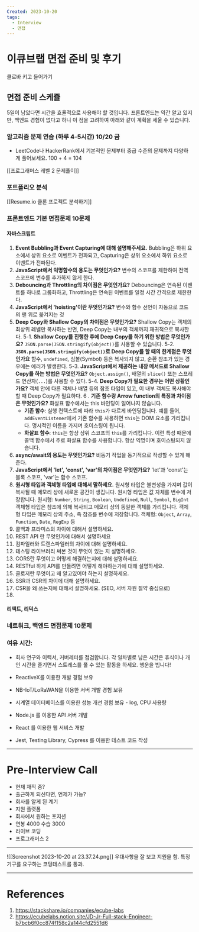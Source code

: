 ```yaml
---
Created: 2023-10-20
tags:
  - Interview
  - 면접
---
```

# 이큐브랩 면접 준비 및 후기
클로바 키고 들어가기
## 면접 준비 스케쥴
5일이 남았다면 시간을 효율적으로 사용해야 할 것입니다. 프론트엔드는 약간 알고 있지만, 백엔드 경험이 없다고 하니 이 점을 고려하여 아래와 같이 계획을 세울 수 있습니다.

### 알고리즘 문제 연습 (하루 4-5시간) 10/20 금
- LeetCode나 HackerRank에서 기본적인 문제부터 중급 수준의 문제까지 다양하게 풀어보세요.
100 + 4 = 104

[[프로그래머스 레벨 2 문제풀이]]

### 포트폴리오 분석
[[Resume.io 클론 프로젝트 분석하기]]

### 프론트엔드 기본 면접문제 10문제
#### 자바스크립트
1. **Event Bubbling과 Event Capturing에 대해 설명해주세요.**
	Bubbling은 하위 요소에서 상위 요소로 이벤트가 전파되고, Capturing은 상위 요소에서 하위 요소로 이벤트가 전파된다.
2. **JavaScript에서 익명함수의 용도는 무엇인가요?**
	변수의 스코프를 제한하여 전역 스코프에 변수를 추가하지 않게 한다.
3. **Debouncing과 Throttling의 차이점은 무엇인가요?**
	Debouncing은 연속된 이벤트를 하나로 그룹화하고, Throttling은 연속된 이벤트를 일정 시간 간격으로 제한한다.
4. **JavaScript에서 'hoisting'이란 무엇인가요?**
	변수와 함수 선언이 자동으로 코드의 맨 위로 옮겨지는 것
5. **Deep Copy와 Shallow Copy의 차이점은 무엇인가요?**
	Shallow Copy는 객체의 최상위 레벨만 복사하는 반면, Deep Copy는 내부의 객체까지 재귀적으로 복사한다.
		5-1. 	**Shallow Copy를 진행한 후에 Deep Copy를 하기 위한 방법은 무엇인가요?**
			`JSON.parse(JSON.stringify(object))`를 사용할 수 있습니다.
		5-2. **`JSON.parse(JSON.stringify(object))`로 Deep Copy를 할 때의 한계점은 무엇인가요**
			함수, `undefined`, 심볼(Symbol) 등은 복사되지 않고, 순환 참조가 있는 경우에는 에러가 발생한다.
		5-3. **JavaScript에서 제공하는 내장 메서드로 Shallow Copy를 하는 방법은 무엇인가요?**
			`Object.assign()`, 배열의 `slice()` 또는 스프레드 연산자(`...`)를 사용할 수 있다.
		5-4. **Deep Copy가 필요한 경우는 어떤 상황인가요?**
			 객체 안에 다른 객체나 배열 등의 참조 타입이 있고, 이 내부 객체도 복사해야 할 때 Deep Copy가 필요하다.
6 . **기존 함수랑 Arrow function의 특징과 차이점은 무엇인가요?**
	화살표 함수에서는 this 바인딩이 일어나지 않습니다.
	- **기존 함수**: 실행 컨텍스트에 따라 `this`가 다르게 바인딩됩니다. 예를 들어, `addEventListener`에서 기존 함수를 사용하면 `this`는 DOM 요소를 가리킵니다. 명시적인 이름을 가지며 호이스팅이 됩니다.
	- **화살표 함수**: `this`는 항상 상위 스코프의 `this`를 가리킵니다. 이런 특성 때문에 콜백 함수에서 주로 화살표 함수를 사용합니다. 항상 익명이며 호이스팅되지 않습니다. 
1. **async/await의 용도는 무엇인가요?**
	비동기 작업을 동기적으로 작성할 수 있게 해준다.
8. **JavaScript에서 'let', 'const', 'var'의 차이점은 무엇인가요?**
	'let'과 'const'는 블록 스코프, 'var'는 함수 스코프.
9. **원시형 타입과 객체형 타입에 대해서 말하세요.**
	원시형 타입은 불변성을 가지며 값이 복사될 때 메모리 상에 새로운 공간이 생깁니다. 원시형 타입은 값 자체를 변수에 저장합니다. 
	원시형: `Number`, `String`, `Boolean`, `Undefined`, `Null`, `Symbol`, `BigInt`
	객체형 타입은 참조에 의해 복사되고 메모리 상의 동일한 객체를 가리킵니다. 객체형 타입은 메모리 상의 주소, 즉 참조를 변수에 저장합니다. 
	객체형: `Object`, `Array`, `Function`, `Date`, `RegExp` 등
10. 콜백과 프라미스의 차이에 대해서 설명하세요.
11. REST API 란 무엇인가에 대해서 설명하세요
12. 컴파일러와 트랜스파일러의 차이에 대해 설명하세요.
13. 테스팅 라이브러리 써본 것이 무엇이 있는 지 설명하세요.
14. CORS란 무엇이고 어떻게 해결하는지에 대해 설명하세요. 
15. RESTful 하게 API를 만들려면 어떻게 해야하는가에 대해 설명하세요.
16. 클로저란 무엇이고 왜 알고있어야 하는지 설명하세요.
17. SSR과 CSR의 차이에 대해 설명하세요.
18. CSR을 왜 쓰는지에 대해서 설명하세요. (SEO, 서버 자원 절약 중심으로)
19. 
#### 리액트, 리덕스

### 네트워크, 백엔드 면접문제 10문제

### 여유 시간:
- 회사 연구와 이력서, 커버레터를 점검합니다.
각 일차별로 남은 시간은 휴식이나 개인 시간을 즐기면서 스트레스를 풀 수 있는 활동을 하세요. 행운을 빕니다!


- ReactiveX를 이용한 개발 경험 보유
- NB-IoT/LoRaWAN을 이용한 서버 개발 경험 보유
- 시계열 데이터베이스를 이용한 성능 개선 경험 보유 - log, CPU 사용량

- Node.js 를 이용한 API 서버 개발
- React 를 이용한 웹 서비스 개발
- Jest, Testing Library, Cypress 를 이용한 테스트 코드 작성

---
# Pre-Interview Call
- 현재 재직 중?
- 출근하게 되신다면, 언제가 가능?
- 회사를 알게 된 계기
- 지원 플랫폼
- 회사에서 원하는 포지션
- 연봉 4000 수습 3000
- 라이브 코딩
- 프로그래머스 2 
---
![[Screenshot 2023-10-20 at 23.37.24.png]]
우대사항을 잘 보고 지원을 함. 특정기구를 요구하는 코딩테스트를 통과.


----
# References
1. https://stackshare.io/companies/ecube-labs
2. https://ecubelabs.notion.site/JD-Jr-Full-stack-Engineer-b7bcb6f0cc874f158c2a144cfd2551d6